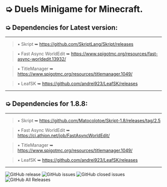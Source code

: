 # ➭ Duels Minigame for Minecraft.

## ➭ Dependencies for Latest version:
***
> ▪ Skript ➥ https://github.com/SkriptLang/Skript/releases

> ▪ Fast Async WorldEdit ➥ https://www.spigotmc.org/resources/fast-async-worldedit.13932/

> ▪ TitleManager ➥ https://www.spigotmc.org/resources/titlemanager.1049/

> ▪ LeafSK ➥ https://github.com/andrei923/LeafSK/releases
***

## ➭ Dependencies for 1.8.8:
***
> ▪ Skript ➥ https://github.com/Matocolotoe/Skript-1.8/releases/tag/2.5

> ▪ Fast Async WorldEdit ➥ https://ci.athion.net/job/FastAsyncWorldEdit/

> ▪ TitleManager ➥ https://www.spigotmc.org/resources/titlemanager.1049/

> ▪ LeafSK ➥ https://github.com/andrei923/LeafSK/releases
***

![GitHub release](https://img.shields.io/github/release/andrei923/QuickDuelsPro.svg?style=for-the-badge)
![GitHub issues](https://img.shields.io/github/issues-raw/andrei923/QuickDuelsPro.svg?style=for-the-badge)
![GitHub closed issues](https://img.shields.io/github/issues-closed-raw/andrei923/QuickDuelsPro.svg?style=for-the-badge)
![GitHub All Releases](https://img.shields.io/github/downloads/andrei923/QuickDuelsPro/total.svg?style=for-the-badge)
